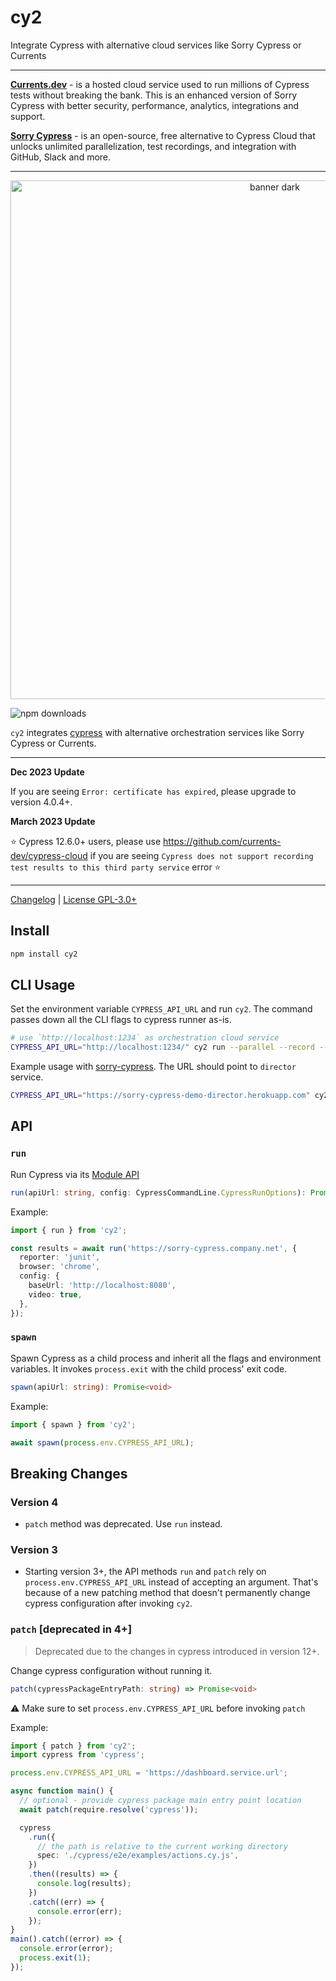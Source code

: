 # cy2

Integrate Cypress with alternative cloud services like Sorry Cypress or Currents

---

**[Currents.dev](https://currents.dev/?utm_source=cy2)** - is a hosted cloud service used to run millions of Cypress tests without breaking the bank. This is an enhanced version of Sorry Cypress with better security, performance, analytics, integrations and support.

**[Sorry Cypress](https://sorry-cypress.dev/?utm_source=cy2)** - is an open-source, free alternative to Cypress Cloud that unlocks unlimited parallelization, test recordings, and integration with GitHub, Slack and more.

---

<p align="center">
  <img width="830" alt="banner dark" src="https://user-images.githubusercontent.com/1637928/147379205-2fe4fb9d-49e6-4a2b-917b-2a28973d2a3a.png">
</p>

![npm downloads](https://img.shields.io/npm/dw/cy2?style=flat)

`cy2` integrates [cypress](https://www.npmjs.com/package/cypress) with alternative orchestration services like Sorry Cypress or Currents.

---

**Dec 2023 Update**

If you are seeing `Error: certificate has expired`, please upgrade to version 4.0.4+.

**March 2023 Update**

⭐️ Cypress 12.6.0+ users, please use https://github.com/currents-dev/cypress-cloud if you are seeing `Cypress does not support recording test results to this third party service` error ⭐️

---

[Changelog](./CHANGELOG.md) | [License GPL-3.0+](./LICENSE)

## Install

```sh
npm install cy2
```

## CLI Usage

Set the environment variable `CYPRESS_API_URL` and run `cy2`. The command passes down all the CLI flags to cypress runner as-is.

```sh
# use `http://localhost:1234` as orchestration cloud service
CYPRESS_API_URL="http://localhost:1234/" cy2 run --parallel --record --key somekey --ci-build-id hello-cypress
```

Example usage with [sorry-cypress](https://sorry-cypress.dev). The URL should point to `director` service.

```sh
CYPRESS_API_URL="https://sorry-cypress-demo-director.herokuapp.com" cy2 run  --parallel --record --key somekey --ci-build-id hello-cypress
```

## API

### `run`

Run Cypress via its [Module API](https://docs.cypress.io/guides/guides/module-api)

```ts
run(apiUrl: string, config: CypressCommandLine.CypressRunOptions): Promise<CypressCommandLine.CypressRunResult | CypressCommandLine.CypressFailedRunResult>
```

Example:

```ts
import { run } from 'cy2';

const results = await run('https://sorry-cypress.company.net', {
  reporter: 'junit',
  browser: 'chrome',
  config: {
    baseUrl: 'http://localhost:8080',
    video: true,
  },
});
```

### `spawn`

Spawn Cypress as a child process and inherit all the flags and environment variables. It invokes `process.exit` with the child process' exit code.

```ts
spawn(apiUrl: string): Promise<void>
```

Example:

```ts
import { spawn } from 'cy2';

await spawn(process.env.CYPRESS_API_URL);
```

## Breaking Changes

### Version 4

- `patch` method was deprecated. Use `run` instead.

### Version 3

- Starting version 3+, the API methods `run` and `patch` rely on `process.env.CYPRESS_API_URL` instead of accepting an argument. That's because of a new patching method that doesn't permanently change cypress configuration after invoking `cy2`.

### `patch` [deprecated in 4+]

> Deprecated due to the changes in cypress introduced in version 12+.

Change cypress configuration without running it.

```ts
patch(cypressPackageEntryPath: string) => Promise<void>
```

⚠️ Make sure to set `process.env.CYPRESS_API_URL` before invoking `patch`

Example:

```ts
import { patch } from 'cy2';
import cypress from 'cypress';

process.env.CYPRESS_API_URL = 'https://dashboard.service.url';

async function main() {
  // optional - provide cypress package main entry point location
  await patch(require.resolve('cypress'));

  cypress
    .run({
      // the path is relative to the current working directory
      spec: './cypress/e2e/examples/actions.cy.js',
    })
    .then((results) => {
      console.log(results);
    })
    .catch((err) => {
      console.error(err);
    });
}
main().catch((error) => {
  console.error(error);
  process.exit(1);
});
```
